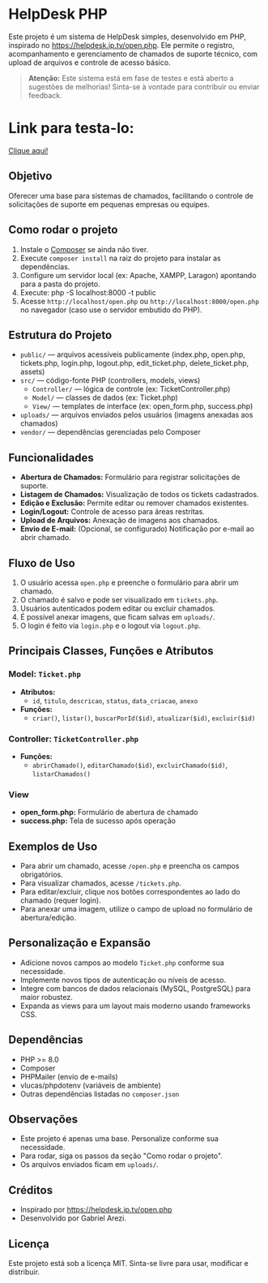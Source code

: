 # HelpDesk PHP

Este projeto é um sistema de HelpDesk simples, desenvolvido em PHP, inspirado no https://helpdesk.ip.tv/open.php. Ele permite o registro, acompanhamento e gerenciamento de chamados de suporte técnico, com upload de arquivos e controle de acesso básico.

> **Atenção:** Este sistema está em fase de testes e está aberto a sugestões de melhorias! Sinta-se à vontade para contribuir ou enviar feedback. 
# Link para testa-lo:
[Clique aqui!](http://20.195.168.106:8000/open.php) 

## Objetivo
Oferecer uma base para sistemas de chamados, facilitando o controle de solicitações de suporte em pequenas empresas ou equipes.

## Como rodar o projeto

1. Instale o [Composer](https://getcomposer.org/) se ainda não tiver.
2. Execute `composer install` na raiz do projeto para instalar as dependências.
3. Configure um servidor local (ex: Apache, XAMPP, Laragon) apontando para a pasta do projeto.
4. Execute: php -S localhost:8000 -t public
5. Acesse `http://localhost/open.php` ou `http://localhost:8000/open.php` no navegador (caso use o servidor embutido do PHP).

## Estrutura do Projeto
- `public/` — arquivos acessíveis publicamente (index.php, open.php, tickets.php, login.php, logout.php, edit_ticket.php, delete_ticket.php, assets)
- `src/` — código-fonte PHP (controllers, models, views)
  - `Controller/` — lógica de controle (ex: TicketController.php)
  - `Model/` — classes de dados (ex: Ticket.php)
  - `View/` — templates de interface (ex: open_form.php, success.php)
- `uploads/` — arquivos enviados pelos usuários (imagens anexadas aos chamados)
- `vendor/` — dependências gerenciadas pelo Composer

## Funcionalidades
- **Abertura de Chamados:** Formulário para registrar solicitações de suporte.
- **Listagem de Chamados:** Visualização de todos os tickets cadastrados.
- **Edição e Exclusão:** Permite editar ou remover chamados existentes.
- **Login/Logout:** Controle de acesso para áreas restritas.
- **Upload de Arquivos:** Anexação de imagens aos chamados.
- **Envio de E-mail:** (Opcional, se configurado) Notificação por e-mail ao abrir chamado.

## Fluxo de Uso
1. O usuário acessa `open.php` e preenche o formulário para abrir um chamado.
2. O chamado é salvo e pode ser visualizado em `tickets.php`.
3. Usuários autenticados podem editar ou excluir chamados.
4. É possível anexar imagens, que ficam salvas em `uploads/`.
5. O login é feito via `login.php` e o logout via `logout.php`.

## Principais Classes, Funções e Atributos
### Model: `Ticket.php`
- **Atributos:**
  - `id`, `titulo`, `descricao`, `status`, `data_criacao`, `anexo`
- **Funções:**
  - `criar()`, `listar()`, `buscarPorId($id)`, `atualizar($id)`, `excluir($id)`

### Controller: `TicketController.php`
- **Funções:**
  - `abrirChamado()`, `editarChamado($id)`, `excluirChamado($id)`, `listarChamados()`

### View
- **open_form.php:** Formulário de abertura de chamado
- **success.php:** Tela de sucesso após operação

## Exemplos de Uso
- Para abrir um chamado, acesse `/open.php` e preencha os campos obrigatórios.
- Para visualizar chamados, acesse `/tickets.php`.
- Para editar/excluir, clique nos botões correspondentes ao lado do chamado (requer login).
- Para anexar uma imagem, utilize o campo de upload no formulário de abertura/edição.

## Personalização e Expansão
- Adicione novos campos ao modelo `Ticket.php` conforme sua necessidade.
- Implemente novos tipos de autenticação ou níveis de acesso.
- Integre com bancos de dados relacionais (MySQL, PostgreSQL) para maior robustez.
- Expanda as views para um layout mais moderno usando frameworks CSS.

## Dependências
- PHP >= 8.0
- Composer
- PHPMailer (envio de e-mails)
- vlucas/phpdotenv (variáveis de ambiente)
- Outras dependências listadas no `composer.json`

## Observações
- Este projeto é apenas uma base. Personalize conforme sua necessidade.
- Para rodar, siga os passos da seção "Como rodar o projeto".
- Os arquivos enviados ficam em `uploads/`.

## Créditos
- Inspirado por https://helpdesk.ip.tv/open.php
- Desenvolvido por Gabriel Arezi.

## Licença
Este projeto está sob a licença MIT. Sinta-se livre para usar, modificar e distribuir.
